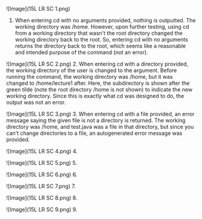 
![Image](15L LR SC 1.png)
1. When entering cd with no arguments provided, nothing is outputted. The working directory was /home. However, upon further testing, using cd from a working directory that wasn't the root directory changed the working directory back to the root. So, entering cd with no arguments returns the directory back to the root, which seems like a reasonable and intended purpose of the command (not an error).

![Image](15L LR SC 2.png)
2. When entering cd with a directory provided, the working directory of the user is changed to the argument. Before running the command, the working directory was /home, but it was changed to /home/lecture1 after. Here, the subdirectory is shown after the green tilde (note the root directory /home is not shown) to indicate the new working directory. Since this is exactly what cd was designed to do, the output was not an error.

![Image](15L LR SC 3.png)
3. When entering cd with a file provided, an error message saying the given file is not a directory is returned. The working directory was /home, and test.java was a file in that directory, but since you can't change directories to a file, an autogenerated error message was provided.

![Image](15L LR SC 4.png)
4. 

![Image](15L LR SC 5.png)
5.

![Image](15L LR SC 6.png)
6.

![Image](15L LR SC 7.png)
7.

![Image](15L LR SC 8.png)
8.

![Image](15L LR SC 9.png)
9.
